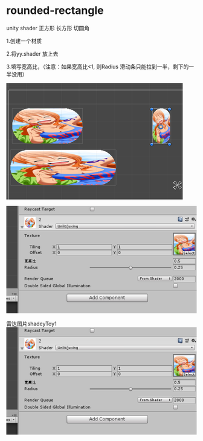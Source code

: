 # rounded-rectangle
unity shader 正方形 长方形 切圆角

1.创建一个材质


2.将yy.shader 放上去


3.填写宽高比，（注意：如果宽高比<1, 则Radius 滑动条只能拉到一半，剩下的一半没用）


![Image text](https://github.com/AndroidUnityGit/rounded-rectangle/blob/master/%E7%A4%BA%E4%BE%8B1.png)


![Image text](https://github.com/AndroidUnityGit/rounded-rectangle/blob/master/%E7%A4%BA%E4%BE%8B2.png)

雷达图片shadeyToy1
![Image text](https://github.com/AndroidUnityGit/rounded-rectangle/blob/master/%E7%A4%BA%E4%BE%8B2.png)

